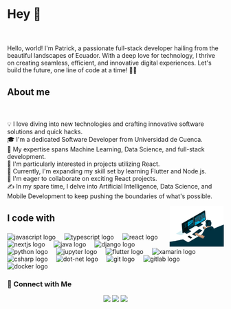 <h1 align="left">Hey 👋</h1>

###

<br clear="both">

<p align="left">Hello, world! I'm Patrick, a passionate full-stack developer hailing from the beautiful landscapes of Ecuador. With a deep love for technology, I thrive on creating seamless, efficient, and innovative digital experiences. Let's build the future, one line of code at a time! 🚀✨</p>

###

<h2 align="left">About me</h2>

###

<br clear="both">

<p align="left">💡  I love diving into new technologies and crafting innovative software solutions and quick hacks.<br>🎓  I'm a dedicated Software Developer from Universidad de Cuenca.<br>🌱  My expertise spans Machine Learning, Data Science, and full-stack development.<br>👀  I'm particularly interested in projects utilizing React.<br>🚀  Currently, I'm expanding my skill set by learning Flutter and Node.js.<br>💞️  I'm eager to collaborate on exciting React projects.<br>✍️  In my spare time, I delve into Artificial Intelligence, Data Science, and Mobile Development to keep pushing the boundaries of what's possible.</p>

<img alt="Night Coding" src="./programmer.gif" align="right" width="25%" height="40%"/>

###

<h2 align="left">I code with</h2>

###

<div align="left">
  <img src="https://cdn.jsdelivr.net/gh/devicons/devicon/icons/javascript/javascript-original.svg" height="40" alt="javascript logo"  />
  <img width="12" />
  <img src="https://cdn.jsdelivr.net/gh/devicons/devicon/icons/typescript/typescript-original.svg" height="40" alt="typescript logo"  />
  <img width="12" />
  <img src="https://cdn.jsdelivr.net/gh/devicons/devicon/icons/react/react-original.svg" height="40" alt="react logo"  />
  <img width="12" />
  <img src="https://cdn.jsdelivr.net/gh/devicons/devicon/icons/nextjs/nextjs-original.svg" height="40" alt="nextjs logo"  />
  <img width="12" />
  <img src="https://cdn.jsdelivr.net/gh/devicons/devicon/icons/java/java-original.svg" height="40" alt="java logo"  />
  <img width="12" />
  <img src="https://cdn.jsdelivr.net/gh/devicons/devicon/icons/django/django-plain.svg" height="40" alt="django logo"  />
  <img width="12" />
  <img src="https://cdn.jsdelivr.net/gh/devicons/devicon/icons/python/python-original.svg" height="40" alt="python logo"  />
  <img width="12" />
  <img src="https://cdn.jsdelivr.net/gh/devicons/devicon/icons/jupyter/jupyter-original.svg" height="40" alt="jupyter logo"  />
  <img width="12" />
  <img src="https://cdn.jsdelivr.net/gh/devicons/devicon/icons/flutter/flutter-original.svg" height="40" alt="flutter logo"  />
  <img width="12" />
  <img src="https://cdn.jsdelivr.net/gh/devicons/devicon/icons/xamarin/xamarin-original.svg" height="40" alt="xamarin logo"  />
  <img width="12" />
  <img src="https://cdn.jsdelivr.net/gh/devicons/devicon/icons/csharp/csharp-original.svg" height="40" alt="csharp logo"  />
  <img width="12" />
  <img src="https://cdn.jsdelivr.net/gh/devicons/devicon/icons/dot-net/dot-net-original.svg" height="40" alt="dot-net logo"  />
  <img width="12" />
  <img src="https://cdn.jsdelivr.net/gh/devicons/devicon/icons/git/git-original.svg" height="40" alt="git logo"  />
  <img width="12" />
  <img src="https://cdn.jsdelivr.net/gh/devicons/devicon/icons/gitlab/gitlab-original.svg" height="40" alt="gitlab logo"  />
  <img width="12" />
  <img src="https://cdn.jsdelivr.net/gh/devicons/devicon/icons/docker/docker-original.svg" height="40" alt="docker logo"  />
</div>

### 🤝 Connect with Me

<p align="center">
<a href="https://www.linkedin.com/in/patricio-fajardo96/"><img src="https://img.shields.io/badge/-Patricio%20Fajardo-0077B5?style=flat&logo=Linkedin&logoColor=white"/></a>
<a href="mailto:apatricio.fajardoc@gmail.com"><img src="https://img.shields.io/badge/-apatricio.fajardoc@gmail.com-D14836?style=flat&logo=Gmail&logoColor=white"/></a>
<a href="https://www.devpatrick.com/"><img src="https://img.shields.io/badge/-appatrick.com-3423A6?style=flat&logo=Google-Chrome&logoColor=white"/></a>
</p>

